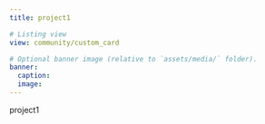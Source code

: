 ```yaml
---
title: project1

# Listing view
view: community/custom_card

# Optional banner image (relative to `assets/media/` folder).
banner:
  caption: 
  image: 
---
```

project1